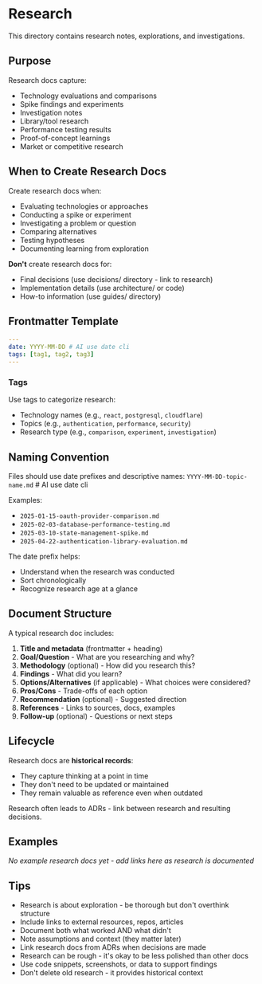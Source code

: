 # Research

This directory contains research notes, explorations, and investigations.

## Purpose

Research docs capture:
- Technology evaluations and comparisons
- Spike findings and experiments
- Investigation notes
- Library/tool research
- Performance testing results
- Proof-of-concept learnings
- Market or competitive research

## When to Create Research Docs

Create research docs when:
- Evaluating technologies or approaches
- Conducting a spike or experiment
- Investigating a problem or question
- Comparing alternatives
- Testing hypotheses
- Documenting learning from exploration

**Don't** create research docs for:
- Final decisions (use decisions/ directory - link to research)
- Implementation details (use architecture/ or code)
- How-to information (use guides/ directory)

## Frontmatter Template

```yaml
---
date: YYYY-MM-DD # AI use date cli
tags: [tag1, tag2, tag3]
---
```

### Tags

Use tags to categorize research:
- Technology names (e.g., `react`, `postgresql`, `cloudflare`)
- Topics (e.g., `authentication`, `performance`, `security`)
- Research type (e.g., `comparison`, `experiment`, `investigation`)

## Naming Convention

Files should use date prefixes and descriptive names: `YYYY-MM-DD-topic-name.md` # AI use date cli

Examples:
- `2025-01-15-oauth-provider-comparison.md`
- `2025-02-03-database-performance-testing.md`
- `2025-03-10-state-management-spike.md`
- `2025-04-22-authentication-library-evaluation.md`

The date prefix helps:
- Understand when the research was conducted
- Sort chronologically
- Recognize research age at a glance

## Document Structure

A typical research doc includes:

1. **Title and metadata** (frontmatter + heading)
2. **Goal/Question** - What are you researching and why?
3. **Methodology** (optional) - How did you research this?
4. **Findings** - What did you learn?
5. **Options/Alternatives** (if applicable) - What choices were considered?
6. **Pros/Cons** - Trade-offs of each option
7. **Recommendation** (optional) - Suggested direction
8. **References** - Links to sources, docs, examples
9. **Follow-up** (optional) - Questions or next steps

## Lifecycle

Research docs are **historical records**:
- They capture thinking at a point in time
- They don't need to be updated or maintained
- They remain valuable as reference even when outdated

Research often leads to ADRs - link between research and resulting decisions.

## Examples

*No example research docs yet - add links here as research is documented*

## Tips

- Research is about exploration - be thorough but don't overthink structure
- Include links to external resources, repos, articles
- Document both what worked AND what didn't
- Note assumptions and context (they matter later)
- Link research docs from ADRs when decisions are made
- Research can be rough - it's okay to be less polished than other docs
- Use code snippets, screenshots, or data to support findings
- Don't delete old research - it provides historical context